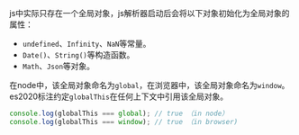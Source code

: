 js中实际只存在一个全局对象，js解析器启动后会将以下对象初始化为全局对象的属性：

* `undefined`、`Infinity`、`NaN`等常量。
* `Date()`、`String()`等构造函数。
* `Math`、`Json`等对象。

在node中，该全局对象命名为`global`，在浏览器中，该全局对象命名为`window`。es2020标注约定`globalThis`在任何上下文中引用该全局对象。

```js
console.log(globalThis === global); // true （in node）
console.log(globalThis === window); // true （in browser)
```

